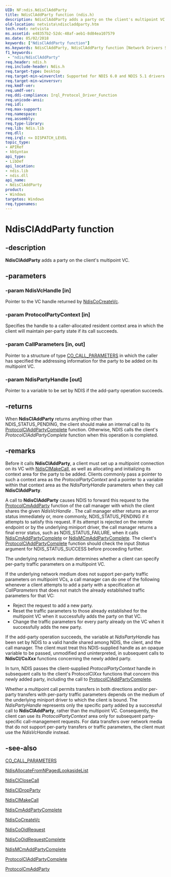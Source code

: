 ```yaml
---
UID: NF:ndis.NdisClAddParty
title: NdisClAddParty function (ndis.h)
description: NdisClAddParty adds a party on the client's multipoint VC.
old-location: netvista\ndiscladdparty.htm
tech.root: netvista
ms.assetid: e48357b2-52dc-48af-aeb1-8d84ea107579
ms.date: 05/02/2018
keywords: ["NdisClAddParty function"]
ms.keywords: NdisClAddParty, NdisClAddParty function [Network Drivers Starting with Windows Vista], condis_client_ref_90d23e8e-f3a5-4a19-9eeb-b68a28f7f915.xml, ndis/NdisClAddParty, netvista.ndiscladdparty
f1_keywords:
 - "ndis/NdisClAddParty"
req.header: ndis.h
req.include-header: Ndis.h
req.target-type: Desktop
req.target-min-winverclnt: Supported for NDIS 6.0 and NDIS 5.1 drivers (see    NdisClAddParty (NDIS 5.1)) in   Windows Vista. Supported for NDIS 5.1 drivers (see    NdisClAddParty (NDIS 5.1)) in   Windows XP.
req.target-min-winversvr: 
req.kmdf-ver: 
req.umdf-ver: 
req.ddi-compliance: Irql_Protocol_Driver_Function
req.unicode-ansi: 
req.idl: 
req.max-support: 
req.namespace: 
req.assembly: 
req.type-library: 
req.lib: Ndis.lib
req.dll: 
req.irql: <= DISPATCH_LEVEL
topic_type:
- APIRef
- kbSyntax
api_type:
- LibDef
api_location:
- ndis.lib
- ndis.dll
api_name:
- NdisClAddParty
product:
- Windows
targetos: Windows
req.typenames: 
---
```


# NdisClAddParty function


## -description


<b>NdisClAddParty</b> adds a party on the client's multipoint VC.


## -parameters




### -param NdisVcHandle [in]

Pointer to the VC handle returned by 
     <a href="https://docs.microsoft.com/windows-hardware/drivers/ddi/ndis/nf-ndis-ndiscocreatevc">NdisCoCreateVc</a>.


### -param ProtocolPartyContext [in]

Specifies the handle to a caller-allocated resident context area in which the client will maintain
     per-party state if its call succeeds.


### -param CallParameters [in, out]

Pointer to a structure of type 
     <a href="https://docs.microsoft.com/previous-versions/windows/hardware/network/ff545384(v=vs.85)">CO_CALL_PARAMETERS</a> in which the caller has
     specified the addressing information for the party to be added on its multipoint VC.


### -param NdisPartyHandle [out]

Pointer to a variable to be set by NDIS if the add-party operation succeeds.


## -returns



When 
     <b>NdisClAddParty</b> returns anything other than NDIS_STATUS_PENDING, the client should make an internal
     call to its 
     <a href="https://docs.microsoft.com/windows-hardware/drivers/ddi/ndis/nc-ndis-protocol_cl_add_party_complete">
     ProtocolClAddPartyComplete</a> function. Otherwise, NDIS calls the client's 
     <i>ProtocolClAddPartyComplete</i> function when this operation is completed.




## -remarks



Before it calls 
    <b>NdisClAddParty</b>, a client must set up a multipoint connection on its VC with 
    <a href="https://docs.microsoft.com/windows-hardware/drivers/ddi/ndis/nf-ndis-ndisclmakecall">NdisClMakeCall</a>, as well as allocating and
    initializing its context area for the party to be added. Clients commonly pass a pointer to such a
    context area as the 
    <i>ProtocolPartyContext</i> and a pointer to a variable within that context area as the 
    <i>NdisPartyHandle</i> parameters when they call 
    <b>NdisClAddParty</b>.

A call to 
    <b>NdisClAddParty</b> causes NDIS to forward this request to the 
    <a href="https://docs.microsoft.com/windows-hardware/drivers/ddi/ndis/nc-ndis-protocol_cm_add_party">ProtocolCmAddParty</a> function of the
    call manager with which the client shares the given 
    <i>NdisVcHandle</i> . The call manager either returns an error status immediately or, more commonly,
    NDIS_STATUS_PENDING if it attempts to satisfy this request. If its attempt is rejected on the remote
    endpoint or by the underlying miniport driver, the call manager returns a final error status, such as
    NDIS_STATUS_FAILURE, when it calls 
    <a href="https://docs.microsoft.com/windows-hardware/drivers/ddi/ndis/nf-ndis-ndiscmaddpartycomplete">NdisCmAddPartyComplete</a> or 
    <a href="https://docs.microsoft.com/windows-hardware/drivers/ddi/ndis/nf-ndis-ndismcmaddpartycomplete">NdisMCmAddPartyComplete</a>. The
    client's 
    <a href="https://docs.microsoft.com/windows-hardware/drivers/ddi/ndis/nc-ndis-protocol_cl_add_party_complete">
    ProtocolClAddPartyComplete</a> function should check the input 
    <i>Status</i> argument for NDIS_STATUS_SUCCESS before proceeding further.

The underlying network medium determines whether a client can specify per-party traffic parameters on
    a multipoint VC.

If the underlying network medium does not support per-party traffic parameters on multipoint VCs, a
    call manager can do one of the following whenever a client attempts to add a party with a specification
    at 
    <i>CallParameters</i> that does not match the already established traffic parameters for that VC:

<ul>
<li>
Reject the request to add a new party.

</li>
<li>
Reset the traffic parameters to those already established for the multipoint VC when it successfully
      adds the party on that VC.

</li>
<li>
Change the traffic parameters for every party already on the VC when it successfully adds the new
      party.

</li>
</ul>
If the add-party operation succeeds, the variable at 
    <i>NdisPartyHandle</i> has been set by NDIS to a valid handle shared among NDIS, the client, and the call
    manager. The client must treat this NDIS-supplied handle as an opaque variable to be passed, unmodified
    and uninterpreted, in subsequent calls to 
    <b>NdisCl/Co<i>Xxx</i></b> functions concerning the newly added party.

In turn, NDIS passes the client-supplied 
    <i>ProtocolPartyContext</i> handle in subsequent calls to the client's ProtocolCl<i>Xxx</i> functions that concern this newly added party, including the call to 
    <a href="https://docs.microsoft.com/windows-hardware/drivers/ddi/ndis/nc-ndis-protocol_cl_add_party_complete">
    ProtocolClAddPartyComplete</a>.

Whether a multipoint call permits transfers in both directions and/or per-party transfers with
    per-party traffic parameters depends on the medium of the underlying miniport driver to which the client
    is bound. The 
    <i>NdisPartyHandle</i> represents only the specific party added by a successful call to 
    <b>NdisClAddParty</b>, rather than the multipoint VC. Consequently, the client can use its 
    <i>ProtocolPartyContext</i> area only for subsequent party-specific call-management requests. For data
    transfers over network media that do not support per-party transfers or traffic parameters, the client
    must use the 
    <i>NdisVcHandle</i> instead.




## -see-also




<a href="https://docs.microsoft.com/previous-versions/windows/hardware/network/ff545384(v=vs.85)">CO_CALL_PARAMETERS</a>



<a href="https://docs.microsoft.com/windows-hardware/drivers/ddi/ndis/nf-ndis-ndisallocatefromnpagedlookasidelist">
   NdisAllocateFromNPagedLookasideList</a>



<a href="https://docs.microsoft.com/windows-hardware/drivers/ddi/ndis/nf-ndis-ndisclclosecall">NdisClCloseCall</a>



<a href="https://docs.microsoft.com/windows-hardware/drivers/ddi/ndis/nf-ndis-ndiscldropparty">NdisClDropParty</a>



<a href="https://docs.microsoft.com/windows-hardware/drivers/ddi/ndis/nf-ndis-ndisclmakecall">NdisClMakeCall</a>



<a href="https://docs.microsoft.com/windows-hardware/drivers/ddi/ndis/nf-ndis-ndiscmaddpartycomplete">NdisCmAddPartyComplete</a>



<a href="https://docs.microsoft.com/windows-hardware/drivers/ddi/ndis/nf-ndis-ndiscocreatevc">NdisCoCreateVc</a>



<a href="https://docs.microsoft.com/windows-hardware/drivers/ddi/ndis/nf-ndis-ndiscooidrequest">NdisCoOidRequest</a>



<a href="https://docs.microsoft.com/windows-hardware/drivers/ddi/ndis/nf-ndis-ndiscooidrequestcomplete">NdisCoOidRequestComplete</a>



<a href="https://docs.microsoft.com/windows-hardware/drivers/ddi/ndis/nf-ndis-ndismcmaddpartycomplete">NdisMCmAddPartyComplete</a>



<a href="https://docs.microsoft.com/windows-hardware/drivers/ddi/ndis/nc-ndis-protocol_cl_add_party_complete">ProtocolClAddPartyComplete</a>



<a href="https://docs.microsoft.com/windows-hardware/drivers/ddi/ndis/nc-ndis-protocol_cm_add_party">ProtocolCmAddParty</a>
 

 

